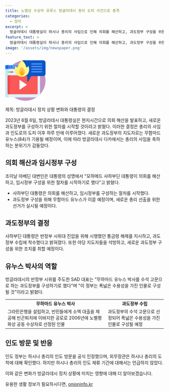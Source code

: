 ```yaml
---
title: 노벨상 수상자 유루스 방글라데시 총리 도피 사건으로 충격
categories:
  - 정치
excerpt: >
  방글라데시 대통령실이 하시나 총리의 사임으로 인해 의회를 해산하고, 과도정부 구성을 위한 절차를 시작한다고 밝혔다. 이에 따라 무함마드 유누스가 과도정부를 이끌 예정이며, 대통령은 새로운 총리 선출과 함께 군 참모총장과 협의해 과도정부 수립에 착수했다. 시위대는 유누스를 최고 고문 자리에 앉힐 것을 요구하고, 이에 유누스는 학생들의 제안을 수용했다. 이에 따라 하시나 총리는 사임과 함께 인도로 도피했고, 인도 정부는 그녀의 인도 방문을 공식 인정했다.
feature_text: >
  방글라데시 대통령실이 하시나 총리의 사임으로 인해 의회를 해산하고, 과도정부 구성을 위한 절차를 시작한다고 밝혔다. 이에 따라 무함마드 유누스가 과도정부를 이끌 예정이며, 대통령은 새로운 총리 선출과 함께 군 참모총장과 협의해 과도정부 수립에 착수했다. 시위대는 유누스를 최고 고문 자리에 앉힐 것을 요구하고, 이에 유누스는 학생들의 제안을 수용했다. 이에 따라 하시나 총리는 사임과 함께 인도로 도피했고, 인도 정부는 그녀의 인도 방문을 공식 인정했다.
image: '/assets/img/newspaper.png'
---
```


<p><img src="/assets/img/news.png" alt="rentncar 속보" /></p>

<p>제목: 방글라데시 정치 상황 변화와 대통령의 결정</p>

<p>2023년 6월 6일, 방글라데시 대통령실은 현지시간으로 의회 해산을 발표하고, 새로운 과도정부를 구성하기 위한 절차를 시작할 것이라고 밝혔다. 이러한 결정은 총리의 사임과 인도로의 도피 이후 하루 만에 이루어졌다. 새로운 과도정부의 지도자로는 무함마드 유누스(84)가 기용될 예정이며, 이에 따라 방글라데시 다카에서는 총리의 사임을 축하하는 분위기가 감돌았다.</p>

<h2>의회 해산과 임시정부 구성</h2>

<p data-ke-size="size16">조이날 아베딘 대변인은 대통령의 성명에서 "모하메드 샤하부딘 대통령이 의회를 해산하고, 임시정부 구성을 위한 절차를 시작하기로 했다"고 밝혔다.</p>

<ul>
  <li>샤하부딘 대통령은 의회를 해산하고, 임시정부를 구성하는 절차를 시작했다.</li>
  <li>과도정부 구성을 위해 무함마드 유누스가 이끌 예정이며, 새로운 총리 선출을 위한 선거가 실시될 예정이다.</li>
 </ul>

<h2>과도정부의 결정</h2>

<p>샤하부딘 대통령은 반정부 시위대 진압을 위해 시행했던 통금령 해제를 지시하고, 과도정부 수립에 착수했다고 밝혀졌다. 또한 야당 지도자들을 석방하고, 새로운 과도정부 구성을 위한 조치를 취할 예정이다. </p>

<h2>유누스 박사의 역할</h2>

<p data-ke-size="size16">방글라데시의 반정부 시위를 주도한 SAD 대표는 "무하마드 유누스 박사를 수석 고문으로 하는 과도정부를 구성하기로 했다"며 "이 정부는 폭넓은 수용성을 가진 인물로 구성될 것"이라고 밝혔다.</p>

<table>
  <tr>
    <td style="text-align: center; height: 17px;"><b>무하마드 유누스 박사</b></td>
    <td style="text-align: center; height: 17px;"><b>과도정부 수립</b></td>
  </tr>
  <tr>
    <td>그라민은행을 설립하고, 빈민들에게 소액 대출을 제공해 빈곤퇴치에 이바지한 공로로 2006년에 노벨평화상 공동 수상자로 선정된 인물</td>
    <td>과도정부의 수석 고문으로 선정되어 폭넓은 수용성을 가진 인물로 구성될 예정</td>
  </tr>
</table>

<h2>인도 방문 및 반응</h2>

<p>인도 정부는 하시나 총리의 인도 방문을 공식 인정했으며, 외무장관은 하시나 총리의 도착에 대해 확인했다. 하지만 하시나 총리의 인도 체류 기간에 대해서는 언급하지 않았다.</p>

<p>이와 같은 변화가 방글라데시 정치 상황에 미치는 영향에 대해 더 알아보겠습니다.</p>
유용한 생활 정보가 필요하시다면, <a href="https://onioninfo.kr" rel="dofollow">onioninfo.kr</a>


